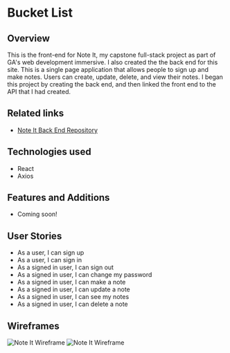 # Bucket List 

## Overview
This is the front-end for Note It, my capstone full-stack project as part of GA's web development immersive. I also created the the back end for this site. This is a single page application that allows people to sign up and make notes. Users can create, update, delete, and view their notes. I began this project by creating the back end, and then linked the front end to the API that I had created. 

## Related links
- [Note It Back End Repository](https://github.com/ashratigan/note-it-api "Note It Back End")


## Technologies used
- React
- Axios

## Features and Additions
- Coming soon!

## User Stories
- As a user, I can sign up
- As a user, I can sign in
- As a signed in user, I can sign out
- As a signed in user, I can change my password
- As a signed in user, I can make a note
- As a signed in user, I can update a note
- As a signed in user, I can see my notes
- As a signed in user, I can delete a note

## Wireframes
![Note It Wireframe](https://i.imgur.com/uMTYrvl.jpg)
![Note It Wireframe](https://i.imgur.com/lUXqLqD.jpg)